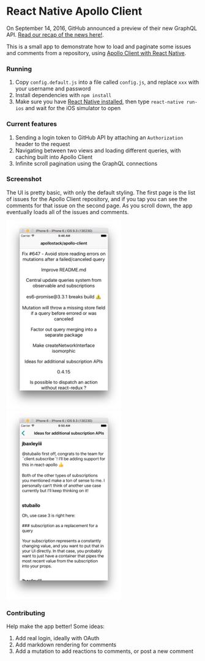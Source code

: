 # React Native Apollo Client

On September 14, 2016, GitHub announced a preview of their new GraphQL API. [Read our recap of the news here!](https://medium.com/apollo-stack/the-new-github-graphql-api-811b005d1b6e#.jicbo4wzl).

This is a small app to demonstrate how to load and paginate some issues and comments from a repository, using [Apollo Client with React Native](http://dev.apollodata.com/react/).

### Running

1. Copy `config.default.js` into a file called `config.js`, and replace `xxx` with your username and password
2. Install dependencies with `npm install`
3. Make sure you have [React Native installed](https://facebook.github.io/react-native/docs/getting-started.html), then type `react-native run-ios` and wait for the iOS simulator to open

### Current features

1. Sending a login token to GitHub API by attaching an `Authorization` header to the request
2. Navigating between two views and loading different queries, with caching built into Apollo Client
3. Infinite scroll pagination using the GraphQL connections

### Screenshot

The UI is pretty basic, with only the default styling. The first page is the list of issues for the Apollo Client repository, and if you tap you can see the comments for that issue on the second page. As you scroll down, the app eventually loads all of the issues and comments.

<img src="screenshot.png" width="300" />
<img src="screenshot2.png" width="300" />

### Contributing

Help make the app better! Some ideas:

1. Add real login, ideally with OAuth
2. Add markdown rendering for comments
3. Add a mutation to add reactions to comments, or post a new comment
